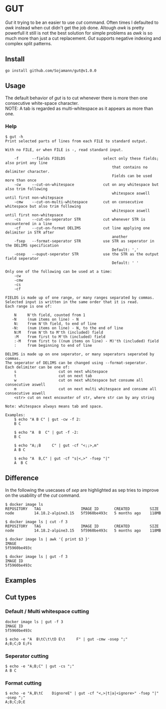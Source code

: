 # GUT
*Gut* it trying to be an easier to use *cut* command.
Often times I defaulted to *awk* instead when cut didn't get the job done.
Altough *awk* is pretty powerfull it still is not the best solution for
simple problems as *awk* is so much more than just a cut replacement.
*Gut* supports negative indexing and complex split patterns.

## Install
```SH
go install github.com/Sojamann/gut@v1.0.0
```

## Usage
The default behavior of *gut* is to cut whenever there is more then
one consecutive white-space character.
<br>
NOTE: A tab is regarded as multi-whitespace as it appears as more than one.

### Help
```
$ gut -h
Print selected parts of lines from each FILE to standard output.

With no FILE, or when FILE is -, read standard input.

    -f      --fields FIELDS                 select only these fields; also print any line
                                                that contains no delimiter character.
                                                Fields can be used more than once
    -cw     --cut-on-whitespace             cut on any whitespace but also trim following
                                                whitespace aswell until first non-whitepsace
    -cmw    --cut-on-multi-whitespace       cut on consecutive whitespace but also trim following
                                                whitespace aswell until first non-whitepsace
    -cs     --cut-on-seperator STR          cut whenever STR is encountered in a line
    -cf     --cut-on-format DELIMS          cut line applying one delimiter in STR after
                                                another
    -fsep   --format-seperator STR          use STR as seperator in the DELIMS specification
                                                Default: ','
    -osep   --ouput-seperator STR           use the STR as the output field seperator
                                                Default: ' '

Only one of the following can be used at a time:
    -cw
    -cmw
    -cs
    -cf

FIELDS is made up of one range, or many ranges separated by commas.
Selected input is written in the same order that it is read.
Each range is one of:

    N     N'th field, counted from 1
   -N     (num items on line) - N
    N:    from N'th field, to end of line
   -N:    (num items on line) - N, to the end of line
    N:M   from N'th to M'th (included) field
    :M    from first to M'th (included) field
    :-M   from first to ((num items on line) - M)'th (included) field
    :     from beginning to end of line

DELIMS is made up on one seperator, or many seperators seperated by commas.
The seperator of DELIMS can be changed using --format-seperator.
Each delimiter can be one of:
    s                   cut on next whitespace
    t                   cut on next tab
    w                   cut on next whitespace but consume all consecutive aswell
    m                   cut on next multi whitespace and consume all consecutive aswell
    <str> cut on next encounter of str, where str can by any string

Note: whitespace always means tab and space.

Examples:
    $ echo "A B C" | gut -cw -f 2:
    B C

    $ echo "A  B  C" | gut -f -2:
    B C

    $ echo "A;;B     C" | gut -cf "<;;>,m"
    A B C

    $ echo "A  B,C" | gut -cf "s|<,>" -fsep "|"
    A  B C
```


## Difference
In the following the usecases of *sep* are highlighted as sep tries to improve on the usability of the *cut* command.

```SH
$ docker image ls
REPOSITORY   TAG                  IMAGE ID       CREATED         SIZE
node         14.18.2-alpine3.15   5f5960be493c   5 months ago    118MB

$ docker image ls | cut -f 3
REPOSITORY   TAG                  IMAGE ID       CREATED         SIZE
node         14.18.2-alpine3.15   5f5960be493c   5 months ago    118MB

$ docker image ls | awk '{ print $3 }'
IMAGE
5f5960be493c

$ docker image ls | gut -f 3
IMAGE ID
5f5960be493c
```

## Examples
## Cut types
### Default / Multi whitespace cutting
```SH
docker image ls | gut -f 3
IMAGE ID
5f5960be493c

$ echo -e "A  B\tC\t\tD E\t     F" | gut -cmw -osep ";"
A;B;C;D E;Fs
```
### Seperator cutting
```SH
$ echo -e "A;B;C" | gut -cs ";"
A B C
```
### Format cutting
```SH
$ echo -e "A,B\tC    DignoreE" | gut -cf "<,>|t|a|<ignore>" -fsep "|" -osep ";"
A;B;C;D;E
```
